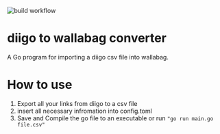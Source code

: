![build workflow](https://github.com/mradspieler/diigo2wallabag/actions/workflows/go.yml/badge.svg)

# diigo to wallabag converter
A Go program for importing a diigo csv file into wallabag.

# How to use
1. Export all your links from diigo to a csv file
2. insert all necessary infromation into config.toml
3. Save and Compile the go file to an executable or run ```"go run main.go file.csv"```
